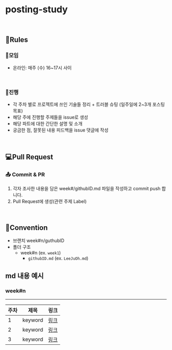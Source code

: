 # posting-study

<br>

## 📃Rules
### 👋모임
- 온라인: 매주 (수) 16~17시 사이

<br>

### 📝진행
* 각 주차 별로 프로젝트에 쓰인 기술들 정리 + 트러블 슈팅 (일주일에 2~3개 포스팅 목표)
* 해당 주에 진행할 주제들을 issue로 생성
* 해당 파트에 대한 간단한 설명 및 소개
* 궁금한 점, 잘못된 내용 피드백을 issue 댓글에 작성

<br>

## 💻Pull Request 
### 📤 Commit & PR
1. 각자 조사한 내용을 담은 week#/githubID.md 파일을 작성하고 commit push 합니다.
2. Pull Request에 생성(관련 주제 Label)

<br>

## 📑Convention

- 브랜치 week#n/guthubID
- 폴더 구조
    - week#n (ex. `week1`)
        - `githubID.md` (ex. `LeeJuOh.md`)

## md 내용 예시
### week#n
---
|주차|제목|링크|
|---|---|---|
|1|keyword|[링크]()|
|2|keyword|[링크]()|
|3|keyword|[링크]()|

<br>
